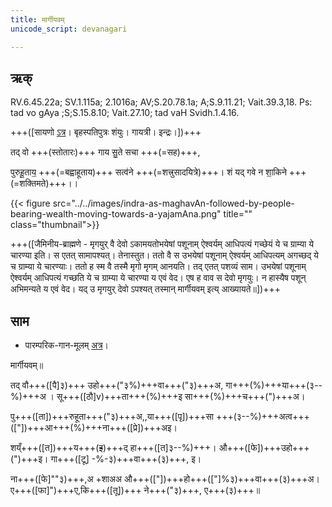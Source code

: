 ```yaml
---
title: मार्गीयवम्  
unicode_script: devanagari  

---   
```


## ऋक्

RV.6.45.22a; SV.1.115a; 2.1016a; AV;S.20.78.1a; A;S.9.11.21; Vait.39.3,18. Ps: tad vo gAya ;S;S.15.8.10; Vait.27.10; tad vaH Svidh.1.4.16.

+++([सायणो [ऽत्र](https://archive.org/stream/RgVedaWithSayanasCommentaryPart3/rv_sayanabhasya_part3#page/n242/mode/1up&sa=D&ust=1542425956182000)। बृहस्पतिपुत्रः शंयुः। गायत्री। इन्द्रः।])+++

तद् वो +++(स्तोतारः)+++ गाय सु॒ते सचा +++(=सह)+++,

पुरुहू॒ताय॒ +++(=बह्वाहूताय)+++ सत्व॑ने +++(=शत्त्रुसादयित्रे)+++। शं यद् गवे न शा॒किने +++(=शक्तिमते)+++।।

{{< figure src="../../images/indra-as-maghavAn-followed-by-people-bearing-wealth-moving-towards-a-yajamAna.png" title="" class="thumbnail">}}

+++([जैमिनीय-ब्राह्मणे - मृगयुर् वै देवो ऽकामयतोभयेषां पशूनाम् ऐश्वर्यम् आधिपत्यं गच्छेयं ये च ग्राम्या ये चारण्या इति। स एतत् सामापश्यत्। तेनास्तुत। ततो वै स उभयेषां पशूनाम् ऐश्वर्यम् आधिपत्यम् अगच्छद् ये च ग्राम्या ये चारण्याः। ततो ह स्म वै तस्मै मृगो मृगम् आनयति। तद् एतत् पशव्यं साम। उभयेषां पशूनाम् ऐश्वर्यम् आधिपत्यं गच्छति ये च ग्राम्या ये चारण्या य एवं वेद। एष ह वाव स देवो मृगयुः। न हास्यैष पशून् अभिमन्यते य एवं वेद। यद् उ मृगयुर् देवो ऽपश्यत् तस्मान् मार्गीयवम् इत्य् आख्यायते॥])+++

## साम

- पारम्परिक-गान-मूलम् [अत्र](https://archive.org/stream/sAmaveda-jaiminIya-paravastu-paramparA-docs/VIVAAHA%20UPANAYANA%20SAAMAANI#page/n1/mode/1up&sa=D&ust=1542425956183000)।
<div class="audioEmbed"  caption="रामानुजार्यः 1974 " src="https://archive
.org/download/jaiminIya-sAma-gAna-paravastu-tradition-rAmAnuja/mArgIyavam.mp3"></div>
<div class="audioEmbed"  caption="गोपालार्यः 2015  " src="https://archive
.org/download/jaiminIya-sAma-gAna-paravastu-tradition-gopAla-2015/mArgIyavam.mp3"></div>
<div class="audioEmbed"  caption="गोपालपवनयोर् अनुवचनम् 2015 1x" src="https://archive
.org/download/jaiminIya-sAma-gAna-paravastu-tradition-anuvachanam-gopAla-pavana-2015/mArgIyavam.mp3"></div>
<div class="audioEmbed"  caption="गोपालपवनयोर् अनुवचनम् 2015 1.5x" src="https://archive
.org/download/jaiminIya-sAma-gAna-paravastu-tradition-anuvachanam-gopAla-pavana-2015-150p-speed/mArgIyavam.mp3"></div>

मार्गीयवम्॥

तद् वौ+++([पै]३)+++ उहो+++("३%)+++वा+++("३)+++अ,  गा+++(%)+++या+++(३--%)+++अ । सू+++([ठौ]v)+++ता+++(%)+++इ सा+++(%)+++च+++(")+++अ।

पु+++([ता])+++रुहूता+++("३)+++अ,,या+++([पृ])+++सा +++(३--%)+++अत्व+++(["])+++आ+++(%)+++ना+++([प्रे])+++अइ।

शय्ँ+++([त])+++य+++(~~इ~~)+++द् हा+++([त]३--%)+++। औ+++([फे])+++उहो+++(")+++इ। गा+++([टू] -%-३)+++वा+++(३)+++, इ।

ना+++([फे]""३)+++,अ +शाअअ औ+++(["])+++हो+++(["]%३)+++वा+++(३)+++अ। ए+++([फा]")+++ए,कि+++([तू])+++ ने+++("३)+++, ए+++(३)+++॥
